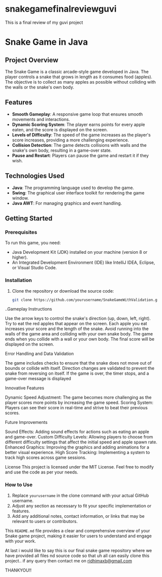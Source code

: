 # snakegamefinalreviewguvi
This is a final review of my guvi project 
# Snake Game in Java

## Project Overview

The Snake Game is a classic arcade-style game developed in Java. The player controls a snake that grows in length as it consumes food (apples). The objective is to collect as many apples as possible without colliding with the walls or the snake's own body.

## Features

- **Smooth Gameplay**: A responsive game loop that ensures smooth movements and interactions.
- **Dynamic Scoring System**: The player earns points for every apple eaten, and the score is displayed on the screen.
- **Levels of Difficulty**: The speed of the game increases as the player's score increases, providing a more challenging experience.
- **Collision Detection**: The game detects collisions with walls and the snake's own body, resulting in a game-over state.
- **Pause and Restart**: Players can pause the game and restart it if they wish.

## Technologies Used

- **Java**: The programming language used to develop the game.
- **Swing**: The graphical user interface toolkit for rendering the game window.
- **Java AWT**: For managing graphics and event handling.

## Getting Started

### Prerequisites

To run this game, you need:

- Java Development Kit (JDK) installed on your machine (version 8 or higher).
- An Integrated Development Environment (IDE) like IntelliJ IDEA, Eclipse, or Visual Studio Code.

### Installation

1. Clone the repository or download the source code:
   ```bash
   git clone https://github.com/yourusername/SnakeGameWithValidation.git
  ..Gameplay Instructions
  
Use the arrow keys to control the snake's direction (up, down, left, right).
Try to eat the red apples that appear on the screen. Each apple you eat increases your score and the length of the snake.
Avoid running into the walls of the game area and colliding with your own snake body.
The game ends when you collide with a wall or your own body. 
The final score will be displayed on the screen.

Error Handling and Data Validation

The game includes checks to ensure that the snake does not move out of bounds or collide with itself.
Direction changes are validated to prevent the snake from reversing on itself.
If the game is over, the timer stops, and a game-over message is displayed

Innovative Features

Dynamic Speed Adjustment: The game becomes more challenging as the player scores more points by increasing the game speed.
Scoring System: Players can see their score in real-time and strive to beat their previous scores.

Future Improvements

Sound Effects: Adding sound effects for actions such as eating an apple and game-over.
Custom Difficulty Levels: Allowing players to choose from different difficulty settings that affect the initial speed and apple spawn rate.
Enhanced Graphics: Improving the graphics and adding animations for a better visual experience.
High Score Tracking: Implementing a system to track high scores across game sessions.

License
This project is licensed under the MIT License. Feel free to modify and use the code as per your needs.


### How to Use

1. Replace `yourusername` in the clone command with your actual GitHub username.
2. Adjust any section as necessary to fit your specific implementation or features.
3. Add any additional notes, contact information, or links that may be relevant to users or contributors. 

This `README.md` file provides a clear and comprehensive overview of your Snake game project, making it easier for users to understand and engage with your work.

At last i would like to say this is our final snake game repository where we have provided all files nd source code so that uh all can easily clone this project..
if any query then contact me on ridhimaxb@gmail.com

THANKYOU!!

